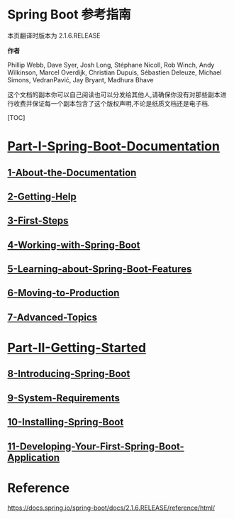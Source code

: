 # Spring Boot 参考指南

本页翻译时版本为 2.1.6.RELEASE

**作者**

Phillip Webb, Dave Syer, Josh Long, Stéphane Nicoll, Rob Winch, Andy Wilkinson, Marcel Overdijk, Christian Dupuis, Sébastien Deleuze, Michael Simons, VedranPavić, Jay Bryant, Madhura Bhave



这个文档的副本你可以自己阅读也可以分发给其他人,请确保你没有对那些副本进行收费并保证每一个副本包含了这个版权声明,不论是纸质文档还是电子档.



[TOC]



# [Part-I-Spring-Boot-Documentation](https://github.com/LeonChen1024/Spring-Reference-Doc-Translation/blob/master/Spring-Boot/Part-I-Spring-Boot-Documentation/Part-I-Spring-Boot-Documentation.md)

## [1-About-the-Documentation](https://github.com/LeonChen1024/Spring-Reference-Doc-Translation/blob/master/Spring-Boot/Part-I-Spring-Boot-Documentation/1-About-the-Documentation.md)

##  [2-Getting-Help](https://github.com/LeonChen1024/Spring-Reference-Doc-Translation/blob/master/Spring-Boot/Part-I-Spring-Boot-Documentation/2-Getting-Help.md)

## [3-First-Steps](https://github.com/LeonChen1024/Spring-Reference-Doc-Translation/blob/master/Spring-Boot/Part-I-Spring-Boot-Documentation/3-First-Steps.md)

## [4-Working-with-Spring-Boot](https://github.com/LeonChen1024/Spring-Reference-Doc-Translation/blob/master/Spring-Boot/Part-I-Spring-Boot-Documentation/4-Working-with-Spring-Boot.md)

## [5-Learning-about-Spring-Boot-Features](https://github.com/LeonChen1024/Spring-Reference-Doc-Translation/blob/master/Spring-Boot/Part-I-Spring-Boot-Documentation/5-Learning-about-Spring-Boot-Features.md)

## [6-Moving-to-Production](https://github.com/LeonChen1024/Spring-Reference-Doc-Translation/blob/master/Spring-Boot/Part-I-Spring-Boot-Documentation/6-Moving-to-Production.md)

## [7-Advanced-Topics](https://github.com/LeonChen1024/Spring-Reference-Doc-Translation/blob/master/Spring-Boot/Part-I-Spring-Boot-Documentation/7-Advanced-Topics.md)

# [Part-II-Getting-Started](https://github.com/LeonChen1024/Spring-Reference-Doc-Translation/blob/master/Spring-Boot/Part-II-Getting-Started/Part-II-Getting-Started.md)

## [8-Introducing-Spring-Boot](https://github.com/LeonChen1024/Spring-Reference-Doc-Translation/blob/master/Spring-Boot/Part-II-Getting-Started/8-Introducing-Spring-Boot.md)

## [9-System-Requirements](https://github.com/LeonChen1024/Spring-Reference-Doc-Translation/blob/master/Spring-Boot/Part-II-Getting-Started/9-System-Requirements.md)

## [10-Installing-Spring-Boot](https://github.com/LeonChen1024/Spring-Reference-Doc-Translation/blob/master/Spring-Boot/Part-II-Getting-Started/10-Installing-Spring-Boot.md)

## [11-Developing-Your-First-Spring-Boot-Application](https://github.com/LeonChen1024/Spring-Reference-Doc-Translation/blob/master/Spring-Boot/Part-II-Getting-Started/11-Developing-Your-First-Spring-Boot-Application.md)









# Reference

<https://docs.spring.io/spring-boot/docs/2.1.6.RELEASE/reference/html/>















